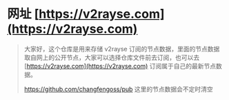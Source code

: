 # 网址 [https://v2rayse.com](https://v2rayse.com)

> 大家好，这个仓库是用来存储 v2rayse 订阅的节点数据，里面的节点数据取自网上的公开节点，大家可以选择仓库文件前去订阅，也可以去 [https://v2rayse.com](https://v2rayse.com) 订阅属于自己的最新节点数据。
>
> https://github.com/changfengoss/pub 这里的节点数据会不定时清空
